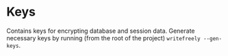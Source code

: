 Keys
====

Contains keys for encrypting database and session data. Generate necessary keys by running (from the root of the project) `writefreely --gen-keys`.
